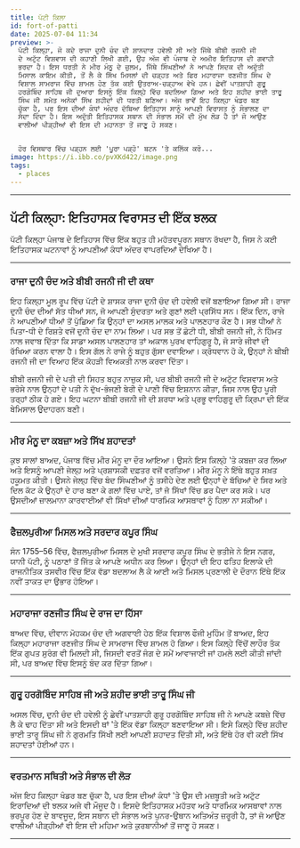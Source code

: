 ```yaml
---
title: ਪੱਟੀ ਕਿਲਾ
id: fort-of-patti
date: 2025-07-04 11:34
preview: >-
  ਪੱਟੀ ਕਿਲ੍ਹਾ, ਜੋ ਕਦੇ ਰਾਜਾ ਦੁਨੀ ਚੰਦ ਦੀ ਸ਼ਾਨਦਾਰ ਹਵੇਲੀ ਸੀ ਅਤੇ ਜਿੱਥੇ ਬੀਬੀ ਰਜਨੀ ਜੀ
  ਦੇ ਅਟੁੱਟ ਵਿਸ਼ਵਾਸ ਦੀ ਕਹਾਣੀ ਲਿਖੀ ਗਈ, ਉਹ ਅੱਜ ਵੀ ਪੰਜਾਬ ਦੇ ਅਮੀਰ ਇਤਿਹਾਸ ਦੀ ਗਵਾਹੀ
  ਭਰਦਾ ਹੈ। ਇਸ ਧਰਤੀ ਨੇ ਮੀਰ ਮੰਨੂ ਦੇ ਜ਼ੁਲਮ, ਜਿੱਥੇ ਸਿੰਘਣੀਆਂ ਨੇ ਆਪਣੇ ਸਿਦਕ ਦੀ ਅਦੁੱਤੀ
  ਮਿਸਾਲ ਕਾਇਮ ਕੀਤੀ, ਤੋਂ ਲੈ ਕੇ ਸਿੱਖ ਮਿਸਲਾਂ ਦੀ ਚੜ੍ਹਤ ਅਤੇ ਫਿਰ ਮਹਾਰਾਜਾ ਰਣਜੀਤ ਸਿੰਘ ਦੇ
  ਵਿਸ਼ਾਲ ਸਾਮਰਾਜ ਵਿੱਚ ਸ਼ਾਮਲ ਹੋਣ ਤੱਕ ਕਈ ਉਤਰਾਅ-ਚੜ੍ਹਾਅ ਵੇਖੇ ਹਨ। ਛੇਵੀਂ ਪਾਤਸ਼ਾਹੀ ਗੁਰੂ
  ਹਰਗੋਬਿੰਦ ਸਾਹਿਬ ਜੀ ਦੁਆਰਾ ਇਸਨੂੰ ਇੱਕ ਕਿਲ੍ਹੇ ਵਿੱਚ ਬਦਲਿਆ ਗਿਆ ਅਤੇ ਇਹ ਸ਼ਹੀਦ ਭਾਈ ਤਾਰੂ
  ਸਿੰਘ ਜੀ ਸਮੇਤ ਅਨੇਕਾਂ ਸਿੱਖ ਸ਼ਹੀਦਾਂ ਦੀ ਧਰਤੀ ਬਣਿਆ। ਅੱਜ ਭਾਵੇਂ ਇਹ ਕਿਲ੍ਹਾ ਖੰਡਰ ਬਣ
  ਚੁੱਕਾ ਹੈ, ਪਰ ਇਸ ਦੀਆਂ ਕੰਧਾਂ ਅੰਦਰ ਦੱਬਿਆ ਇਤਿਹਾਸ ਸਾਨੂੰ ਆਪਣੀ ਵਿਰਾਸਤ ਨੂੰ ਸੰਭਾਲਣ ਦਾ
  ਸੱਦਾ ਦਿੰਦਾ ਹੈ। ਇਸ ਅਦੁੱਤੀ ਇਤਿਹਾਸਕ ਸਥਾਨ ਦੀ ਸੰਭਾਲ ਸਮੇਂ ਦੀ ਮੁੱਖ ਲੋੜ ਹੈ ਤਾਂ ਜੋ ਆਉਣ
  ਵਾਲੀਆਂ ਪੀੜ੍ਹੀਆਂ ਵੀ ਇਸ ਦੀ ਮਹਾਨਤਾ ਤੋਂ ਜਾਣੂ ਹੋ ਸਕਣ।


  ਹੋਰ ਵਿਸਥਾਰ ਵਿੱਚ ਪੜ੍ਹਨ ਲਈ 'ਪੂਰਾ ਪੜ੍ਹੋ' ਬਟਨ 'ਤੇ ਕਲਿੱਕ ਕਰੋ...
image: https://i.ibb.co/pvXKd422/image.png
tags:
  - places
---
```



---

## ਪੱਟੀ ਕਿਲ੍ਹਾ: ਇਤਿਹਾਸਕ ਵਿਰਾਸਤ ਦੀ ਇੱਕ ਝਲਕ

ਪੱਟੀ ਕਿਲ੍ਹਾ ਪੰਜਾਬ ਦੇ ਇਤਿਹਾਸ ਵਿੱਚ ਇੱਕ ਬਹੁਤ ਹੀ ਮਹੱਤਵਪੂਰਨ ਸਥਾਨ ਰੱਖਦਾ ਹੈ, ਜਿਸ ਨੇ ਕਈ ਇਤਿਹਾਸਕ ਘਟਨਾਵਾਂ ਨੂੰ ਆਪਣੀਆਂ ਕੰਧਾਂ ਅੰਦਰ ਵਾਪਰਦਿਆਂ ਦੇਖਿਆ ਹੈ।

---

### ਰਾਜਾ ਦੁਨੀ ਚੰਦ ਅਤੇ ਬੀਬੀ ਰਜਨੀ ਜੀ ਦੀ ਕਥਾ

ਇਹ ਕਿਲ੍ਹਾ ਮੂਲ ਰੂਪ ਵਿੱਚ ਪੱਟੀ ਦੇ ਸ਼ਾਸਕ ਰਾਜਾ ਦੁਨੀ ਚੰਦ ਦੀ ਹਵੇਲੀ ਵਜੋਂ ਬਣਾਇਆ ਗਿਆ ਸੀ। ਰਾਜਾ ਦੁਨੀ ਚੰਦ ਦੀਆਂ ਸੱਤ ਧੀਆਂ ਸਨ, ਜੋ ਆਪਣੀ ਸੁੰਦਰਤਾ ਅਤੇ ਗੁਣਾਂ ਲਈ ਪ੍ਰਸਿੱਧ ਸਨ। ਇੱਕ ਦਿਨ, ਰਾਜੇ ਨੇ ਆਪਣੀਆਂ ਧੀਆਂ ਤੋਂ ਪੁੱਛਿਆ ਕਿ ਉਨ੍ਹਾਂ ਦਾ ਅਸਲ ਮਾਲਕ ਅਤੇ ਪਾਲਣਹਾਰ ਕੌਣ ਹੈ। ਸਭ ਧੀਆਂ ਨੇ ਪਿਤਾ-ਧੀ ਦੇ ਰਿਸ਼ਤੇ ਵਜੋਂ ਦੁਨੀ ਚੰਦ ਦਾ ਨਾਮ ਲਿਆ। ਪਰ ਸਭ ਤੋਂ ਛੋਟੀ ਧੀ, ਬੀਬੀ ਰਜਨੀ ਜੀ, ਨੇ ਹਿੰਮਤ ਨਾਲ ਜਵਾਬ ਦਿੱਤਾ ਕਿ ਸਾਡਾ ਅਸਲ ਪਾਲਣਹਾਰ ਤਾਂ ਅਕਾਲ ਪੁਰਖ ਵਾਹਿਗੁਰੂ ਹੈ, ਜੋ ਸਾਰੇ ਜੀਵਾਂ ਦੀ ਰੱਖਿਆ ਕਰਨ ਵਾਲਾ ਹੈ। ਇਸ ਗੱਲ ਨੇ ਰਾਜੇ ਨੂੰ ਬਹੁਤ ਗੁੱਸਾ ਦਵਾਇਆ। ਕ੍ਰੋਧਵਾਨ ਹੋ ਕੇ, ਉਨ੍ਹਾਂ ਨੇ ਬੀਬੀ ਰਜਨੀ ਜੀ ਦਾ ਵਿਆਹ ਇੱਕ ਕੋਹੜੀ ਵਿਅਕਤੀ ਨਾਲ ਕਰਵਾ ਦਿੱਤਾ।

ਬੀਬੀ ਰਜਨੀ ਜੀ ਦੇ ਪਤੀ ਦੀ ਸਿਹਤ ਬਹੁਤ ਨਾਜ਼ੁਕ ਸੀ, ਪਰ ਬੀਬੀ ਰਜਨੀ ਜੀ ਦੇ ਅਟੁੱਟ ਵਿਸ਼ਵਾਸ ਅਤੇ ਭਰੋਸੇ ਨਾਲ ਉਨ੍ਹਾਂ ਦੇ ਪਤੀ ਨੇ ਦੁੱਖ-ਭੰਜਣੀ ਬੇਰੀ ਦੇ ਪਾਣੀ ਵਿੱਚ ਇਸ਼ਨਾਨ ਕੀਤਾ, ਜਿਸ ਨਾਲ ਉਹ ਪੂਰੀ ਤਰ੍ਹਾਂ ਠੀਕ ਹੋ ਗਏ। ਇਹ ਘਟਨਾ ਬੀਬੀ ਰਜਨੀ ਜੀ ਦੀ ਸ਼ਰਧਾ ਅਤੇ ਪ੍ਰਭੂ ਵਾਹਿਗੁਰੂ ਦੀ ਕ੍ਰਿਪਾ ਦੀ ਇੱਕ ਬੇਮਿਸਾਲ ਉਦਾਹਰਨ ਬਣੀ।

---

### ਮੀਰ ਮੰਨੂ ਦਾ ਕਬਜ਼ਾ ਅਤੇ ਸਿੱਖ ਸ਼ਹਾਦਤਾਂ

ਕੁਝ ਸਾਲਾਂ ਬਾਅਦ, ਪੰਜਾਬ ਵਿੱਚ ਮੀਰ ਮੰਨੂ ਦਾ ਦੌਰ ਆਇਆ। ਉਸਨੇ ਇਸ ਕਿਲ੍ਹੇ 'ਤੇ ਕਬਜ਼ਾ ਕਰ ਲਿਆ ਅਤੇ ਇਸਨੂੰ ਆਪਣੀ ਜੇਲ੍ਹ ਅਤੇ ਪ੍ਰਸ਼ਾਸਕੀ ਦਫ਼ਤਰ ਵਜੋਂ ਵਰਤਿਆ। ਮੀਰ ਮੰਨੂ ਨੇ ਇੱਥੇ ਬਹੁਤ ਸਖ਼ਤ ਹਕੂਮਤ ਕੀਤੀ। ਉਸਨੇ ਜੇਲ੍ਹ ਵਿੱਚ ਬੰਦ ਸਿੰਘਣੀਆਂ ਨੂੰ ਤਸੀਹੇ ਦੇਣ ਲਈ ਉਨ੍ਹਾਂ ਦੇ ਬੱਚਿਆਂ ਦੇ ਸਿਰ ਅਤੇ ਦਿਲ ਕੱਟ ਕੇ ਉਨ੍ਹਾਂ ਦੇ ਹਾਰ ਬਣਾ ਕੇ ਗਲਾਂ ਵਿੱਚ ਪਾਏ, ਤਾਂ ਜੋ ਸਿੱਖਾਂ ਵਿੱਚ ਡਰ ਪੈਦਾ ਕਰ ਸਕੇ। ਪਰ ਉਸਦੀਆਂ ਜ਼ਾਲਮਾਨਾ ਕਾਰਵਾਈਆਂ ਵੀ ਸਿੱਖਾਂ ਦੀਆਂ ਧਾਰਮਿਕ ਆਸਥਾਵਾਂ ਨੂੰ ਹਿਲਾ ਨਾ ਸਕੀਆਂ।

---

### ਫੈਜ਼ਲਪੁਰੀਆ ਮਿਸਲ ਅਤੇ ਸਰਦਾਰ ਕਪੂਰ ਸਿੰਘ

ਸੰਨ 1755–56 ਵਿੱਚ, ਫੈਜ਼ਲਪੁਰੀਆ ਮਿਸਲ ਦੇ ਮੁਖੀ ਸਰਦਾਰ ਕਪੂਰ ਸਿੰਘ ਦੇ ਭਤੀਜੇ ਨੇ ਇਸ ਨਗਰ, ਯਾਨੀ ਪੱਟੀ, ਨੂੰ ਪਠਾਣਾਂ ਤੋਂ ਜਿੱਤ ਕੇ ਆਪਣੇ ਅਧੀਨ ਕਰ ਲਿਆ। ਉਨ੍ਹਾਂ ਦੀ ਇਹ ਫਤਿਹ ਇਲਾਕੇ ਦੀ ਰਾਜਨੀਤਿਕ ਤਸਵੀਰ ਵਿੱਚ ਇੱਕ ਵੱਡਾ ਬਦਲਾਅ ਲੈ ਕੇ ਆਈ ਅਤੇ ਮਿਸਲ ਪ੍ਰਣਾਲੀ ਦੇ ਦੌਰਾਨ ਇੱਥੇ ਇੱਕ ਨਵੀਂ ਤਾਕਤ ਦਾ ਉਭਾਰ ਹੋਇਆ।

---

### ਮਹਾਰਾਜਾ ਰਣਜੀਤ ਸਿੰਘ ਦੇ ਰਾਜ ਦਾ ਹਿੱਸਾ

ਬਾਅਦ ਵਿੱਚ, ਦੀਵਾਨ ਮੋਹਕਮ ਚੰਦ ਦੀ ਅਗਵਾਈ ਹੇਠ ਇੱਕ ਵਿਸ਼ਾਲ ਫੌਜੀ ਮੁਹਿੰਮ ਤੋਂ ਬਾਅਦ, ਇਹ ਕਿਲ੍ਹਾ ਮਹਾਰਾਜਾ ਰਣਜੀਤ ਸਿੰਘ ਦੇ ਸਾਮਰਾਜ ਵਿੱਚ ਸ਼ਾਮਲ ਹੋ ਗਿਆ। ਇਸ ਕਿਲ੍ਹੇ ਵਿੱਚੋਂ ਲਾਹੌਰ ਤੱਕ ਇੱਕ ਗੁਪਤ ਸੁਰੰਗ ਵੀ ਮਿਲਦੀ ਸੀ, ਜਿਸਦੀ ਵਰਤੋਂ ਜੰਗ ਦੇ ਸਮੇਂ ਆਵਾਜਾਈ ਜਾਂ ਹਮਲੇ ਲਈ ਕੀਤੀ ਜਾਂਦੀ ਸੀ, ਪਰ ਬਾਅਦ ਵਿੱਚ ਇਸਨੂੰ ਬੰਦ ਕਰ ਦਿੱਤਾ ਗਿਆ।

---

### ਗੁਰੂ ਹਰਗੋਬਿੰਦ ਸਾਹਿਬ ਜੀ ਅਤੇ ਸ਼ਹੀਦ ਭਾਈ ਤਾਰੂ ਸਿੰਘ ਜੀ

ਅਸਲ ਵਿੱਚ, ਦੁਨੀ ਚੰਦ ਦੀ ਹਵੇਲੀ ਨੂੰ ਛੇਵੀਂ ਪਾਤਸ਼ਾਹੀ ਗੁਰੂ ਹਰਗੋਬਿੰਦ ਸਾਹਿਬ ਜੀ ਨੇ ਆਪਣੇ ਕਬਜ਼ੇ ਵਿੱਚ ਲੈ ਕੇ ਢਾਹ ਦਿੱਤਾ ਸੀ ਅਤੇ ਇਸਦੀ ਥਾਂ 'ਤੇ ਇੱਕ ਵੱਡਾ ਕਿਲ੍ਹਾ ਬਣਵਾਇਆ ਸੀ। ਇਸੇ ਕਿਲ੍ਹੇ ਵਿੱਚ ਸ਼ਹੀਦ ਭਾਈ ਤਾਰੂ ਸਿੰਘ ਜੀ ਨੇ ਗੁਰਮਤਿ ਸਿੱਖੀ ਲਈ ਆਪਣੀ ਸ਼ਹਾਦਤ ਦਿੱਤੀ ਸੀ, ਅਤੇ ਇੱਥੇ ਹੋਰ ਵੀ ਕਈ ਸਿੱਖ ਸ਼ਹਾਦਤਾਂ ਹੋਈਆਂ ਹਨ।

---

### ਵਰਤਮਾਨ ਸਥਿਤੀ ਅਤੇ ਸੰਭਾਲ ਦੀ ਲੋੜ

ਅੱਜ ਇਹ ਕਿਲ੍ਹਾ ਖੰਡਰ ਬਣ ਚੁੱਕਾ ਹੈ, ਪਰ ਇਸ ਦੀਆਂ ਕੰਧਾਂ 'ਤੇ ਉਸ ਦੀ ਮਜ਼ਬੂਤੀ ਅਤੇ ਅਟੁੱਟ ਇਰਾਦਿਆਂ ਦੀ ਝਲਕ ਅਜੇ ਵੀ ਮੌਜੂਦ ਹੈ। ਇਸਦੇ ਇਤਿਹਾਸਕ ਮਹੱਤਵ ਅਤੇ ਧਾਰਮਿਕ ਆਸਥਾਵਾਂ ਨਾਲ ਭਰਪੂਰ ਹੋਣ ਦੇ ਬਾਵਜੂਦ, ਇਸ ਸਥਾਨ ਦੀ ਸੰਭਾਲ ਅਤੇ ਪੁਨਰ-ਉਥਾਨ ਅਤਿਅੰਤ ਜ਼ਰੂਰੀ ਹੈ, ਤਾਂ ਜੋ ਆਉਣ ਵਾਲੀਆਂ ਪੀੜ੍ਹੀਆਂ ਵੀ ਇਸ ਦੀ ਮਹਿਮਾ ਅਤੇ ਕੁਰਬਾਨੀਆਂ ਤੋਂ ਜਾਣੂ ਹੋ ਸਕਣ।

---
